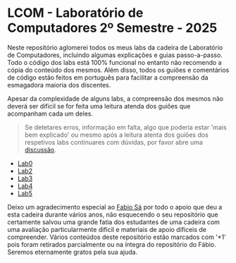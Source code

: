 # **LCOM - Laboratório de Computadores 2º Semestre - 2025**

Neste repositório aglomerei todos os meus labs da cadeira de Laboratório de Computadores, incluindo algumas explicações e guias passo-a-passo. Todo o código dos labs está 100% funcional no entanto não recomendo a cópia do conteúdo dos mesmos. Além disso, todos os guiões e comentários de código estão feitos em português para facilitar a compreensão da esmagadora maioria dos discentes.

Apesar da complexidade de alguns labs, a compreensão dos mesmos não deverá ser dificil se for feita uma leitura atenda dos guiões que acompanham cada um deles.
> Se detetares erros, informação em falta, algo que poderia estar 'mais bem explicado' ou mesmo após a leitura atenta dos guiões dos respetivos labs continuares com dúvidas, por favor abre uma [discussão](https://github.com/tiagoleic02/LCOM/discussions/new/choose).


- [Lab0](https://github.com/tiagoleic02/lcom/tree/master/lab0)
- [Lab2](https://github.com/tiagoleic02/lcom/tree/master/lab2)
- [Lab3](https://github.com/tiagoleic02/lcom/tree/master/lab3)
- [Lab4](https://github.com/tiagoleic02/lcom/tree/master/lab4)
- [Lab5](https://github.com/tiagoleic02/lcom/tree/master/lab5)

Deixo um agradecimento especial ao [Fabio Sá](https://www.linkedin.com/in/fabio-a-sa) por todo o apoio que deu a esta cadeira durante vários anos, não esquecendo o seu repositório que certamente salvou uma grande fatia dos estudantes de uma cadeira com uma avaliação particularmente dificil e materiais de apoio dificeis de compreender. Vários conteúdos deste repositório estão marcados com '*1' pois foram retirados parcialmente ou na íntegra do repositório do Fábio. Seremos eternamente gratos pela sua ajuda.